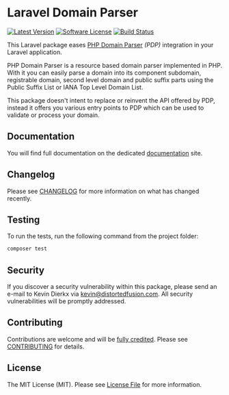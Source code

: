 # Laravel Domain Parser

[![Latest Version](https://img.shields.io/github/tag/kevindierkx/laravel-domain-parser.svg?style=flat-square)](https://github.com/kevindierkx/laravel-domain-parser/tags)
[![Software License](https://img.shields.io/badge/license-MIT-brightgreen.svg?style=flat-square)](LICENSE)
[![Build Status](https://img.shields.io/github/actions/workflow/status/kevindierkx/laravel-domain-parser/ci.yml?branch=master&style=flat-square)](https://github.com/kevindierkx/laravel-domain-parser/actions)


This Laravel package eases [PHP Domain Parser](https://github.com/jeremykendall/php-domain-parser) _(PDP)_ integration in your Laravel application.

PHP Domain Parser is a resource based domain parser implemented in PHP. With it you can easily parse a domain into its component subdomain, registrable domain, second level domain and public suffix parts using the Public Suffix List or IANA Top Level Domain List.

This package doesn't intent to replace or reinvent the API offered by PDP, instead it offers you various entry points to PDP which can be used to validate or process your domain.

## Documentation

You will find full documentation on the dedicated [documentation](https://distortedfusion.com/docs/kevindierkx/laravel-domain-parser/getting-started) site.

## Changelog

Please see [CHANGELOG](CHANGELOG.md) for more information on what has changed recently.

## Testing

To run the tests, run the following command from the project folder:

``` bash
composer test
```

## Security

If you discover a security vulnerability within this package, please send an e-mail to Kevin Dierkx via kevin@distortedfusion.com. All security vulnerabilities will be promptly addressed.

## Contributing

Contributions are welcome and will be [fully credited](https://github.com/kevindierkx/laravel-domain-parser/graphs/contributors). Please see [CONTRIBUTING](.github/CONTRIBUTING.md) for details.

## License

The MIT License (MIT). Please see [License File](LICENSE) for more information.
